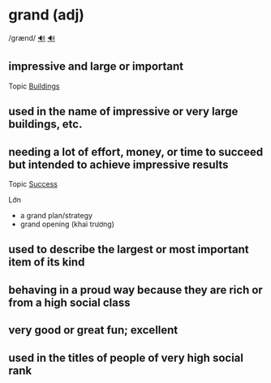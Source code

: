 # grand (adj)

/ɡrænd/ [🔊](https://www.oxfordlearnersdictionaries.com/media/english/uk_pron/g/gra/grand/grand__gb_1.mp3) [🔊](https://www.oxfordlearnersdictionaries.com/media/english/us_pron/g/gra/grand/grand__us_1.mp3)

## impressive and large or important

Topic [Buildings](../topics/buildings.md#buildings)

## used in the name of impressive or very large buildings, etc.

## needing a lot of effort, money, or time to succeed but intended to achieve impressive results

Topic [Success](../topics/success.md#success)

Lớn

- a grand plan/strategy
- grand opening (khai trương)

## used to describe the largest or most important item of its kind

## behaving in a proud way because they are rich or from a high social class

## very good or great fun; excellent

## used in the titles of people of very high social rank
